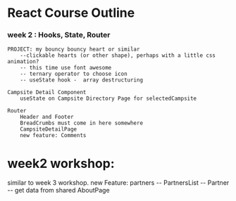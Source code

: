 # React Course Outline

### week 2 : Hooks, State, Router

    PROJECT: my bouncy bouncy heart or similar
        --clickable hearts (or other shape), perhaps with a little css animation?
        -- this time use font awesome
        -- ternary operator to choose icon
        -- useState hook -  array destructuring

    Campsite Detail Component
        useState on Campsite Directory Page for selectedCampsite

    Router
        Header and Footer
        BreadCrumbs must come in here somewhere
        CampsiteDetailPage
        new feature: Comments

# week2 workshop:

similar to week 3 workshop.
new Feature: partners
-- PartnersList
-- Partner
-- get data from shared
AboutPage
